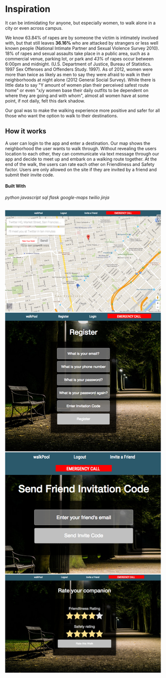 <h1>Inspiration </h1>

It can be intimidating for anyone, but especially women, to walk alone in a city or even across campus.

We know 63.84% of rapes are by someone the victim is intimately involved with, but that still leaves <b>36.16% </b> who are attacked by strangers or less well known people (National Intimate Partner and Sexual Violence Survey 2010). 18% of rapes and sexual assaults take place in a public area, such as a commercial venue, parking lot, or park and <i>43%</i> of rapes occur between 6:00pm and midnight. (U.S. Department of Justice, Bureau of Statistics. 1997 Sex Offenses and Offenders Study. 1997). As of 2012, women were more than twice as likely as men to say they were afraid to walk in their neighborhoods at night alone (2012 General Social Survey). While there is little data to say "Y amount of women plan their perceived safest route home" or even "x/y women base their daily outfits to be dependent on where they are going and with whom", almost all women have at some point, if not daily, felt this dark shadow.

Our goal was to make the walking experience more positive and safer for all those who want the option to walk to their destinations.

<h2>How it works</h2>

A user can login to the app and enter a destination. Our map shows the neighborhood the user wants to walk through. Without revealing the users location to each other, they can communicate via text message through our app and decide to meet up and embark on a walking route together. At the end of the walk, the users can rate each other on Friendliness and Safety factor. Users are only allowed on the site if they are invited by a friend and submit their invite code.

<h4>Built With</h4>
<h6>
python
javascript
sql
flask
google-maps
twilio
jinja
<h6>

![image](/static/Map.png)
![image](/static/Register.png)
![image](/static/Invite.png)
![image](/static/Rating.png)

